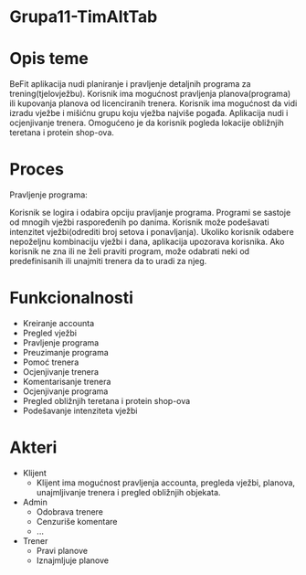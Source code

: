 # Grupa11-TimAltTab

# Opis teme

BeFit aplikacija nudi planiranje i pravljenje detaljnih programa za trening(tjelovježbu). Korisnik ima mogućnost pravljenja planova(programa) ili kupovanja planova od licenciranih trenera. Korisnik ima mogućnost da vidi izradu vježbe i mišićnu grupu koju vježba najviše pogađa. Aplikacija nudi i ocjenjivanje trenera. Omogućeno je da korisnik pogleda lokacije obližnjih teretana i protein shop-ova.

# Proces

Pravljenje programa: 

Korisnik se logira i odabira opciju pravljanje programa.
Programi se sastoje od mnogih vježbi raspoređenih po danima.
Korisnik može podešavati intenzitet vježbi(odrediti broj setova i ponavljanja).
Ukoliko korisnik odabere nepoželjnu kombinaciju vježbi i dana, aplikacija upozorava korisnika.
Ako korisnik ne zna ili ne želi praviti program, može odabrati neki od predefinisanih ili unajmiti trenera da to uradi za njeg.

# Funkcionalnosti

- Kreiranje accounta
- Pregled vježbi
- Pravljenje programa
- Preuzimanje programa
- Pomoć trenera
- Ocjenjivanje trenera
- Komentarisanje trenera
- Ocjenjivanje programa
- Pregled obližnjih teretana i protein shop-ova
- Podešavanje intenziteta vježbi

# Akteri

- Klijent
	- Klijent ima mogućnost pravljenja accounta, pregleda vježbi, planova, unajmljivanje trenera i pregled obližnjih objekata.
- Admin
	- Odobrava trenere
	- Cenzuriše komentare
	- ...
- Trener
	- Pravi planove
	- Iznajmljuje planove
